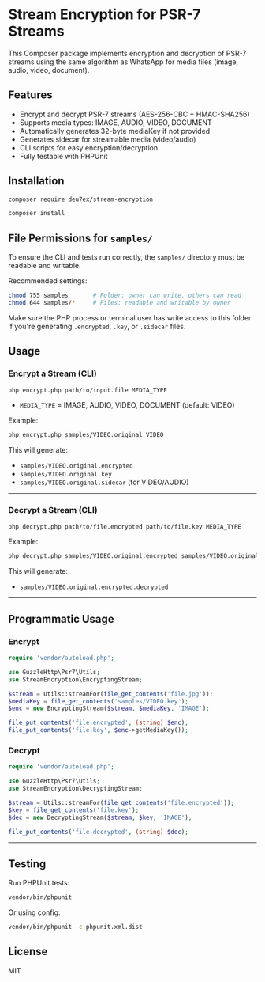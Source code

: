 # Stream Encryption for PSR-7 Streams

This Composer package implements encryption and decryption of PSR-7 streams using the same algorithm as WhatsApp for media files (image, audio, video, document).

## Features

- Encrypt and decrypt PSR-7 streams (AES-256-CBC + HMAC-SHA256)
- Supports media types: IMAGE, AUDIO, VIDEO, DOCUMENT
- Automatically generates 32-byte mediaKey if not provided
- Generates sidecar for streamable media (video/audio)
- CLI scripts for easy encryption/decryption
- Fully testable with PHPUnit

## Installation

```bash
composer require deu7ex/stream-encryption
```

```bash
composer install
```

## File Permissions for `samples/`

To ensure the CLI and tests run correctly, the `samples/` directory must be readable and writable.

Recommended settings:

```bash
chmod 755 samples       # Folder: owner can write, others can read
chmod 644 samples/*     # Files: readable and writable by owner
```

Make sure the PHP process or terminal user has write access to this folder if you're generating `.encrypted`, `.key`, or `.sidecar` files.

## Usage

### Encrypt a Stream (CLI)

```bash
php encrypt.php path/to/input.file MEDIA_TYPE
```

- `MEDIA_TYPE` = IMAGE, AUDIO, VIDEO, DOCUMENT (default: VIDEO)

Example:

```bash
php encrypt.php samples/VIDEO.original VIDEO
```

This will generate:

- `samples/VIDEO.original.encrypted`
- `samples/VIDEO.original.key`
- `samples/VIDEO.original.sidecar` (for VIDEO/AUDIO)

---

### Decrypt a Stream (CLI)

```bash
php decrypt.php path/to/file.encrypted path/to/file.key MEDIA_TYPE
```

Example:

```bash
php decrypt.php samples/VIDEO.original.encrypted samples/VIDEO.original.key VIDEO
```

This will generate:

- `samples/VIDEO.original.encrypted.decrypted`

---

## Programmatic Usage

### Encrypt

```php
require 'vendor/autoload.php';

use GuzzleHttp\Psr7\Utils;
use StreamEncryption\EncryptingStream;

$stream = Utils::streamFor(file_get_contents('file.jpg'));
$mediaKey = file_get_contents('samples/VIDEO.key');
$enc = new EncryptingStream($stream, $mediaKey, 'IMAGE');

file_put_contents('file.encrypted', (string) $enc);
file_put_contents('file.key', $enc->getMediaKey());
```

### Decrypt

```php
require 'vendor/autoload.php';

use GuzzleHttp\Psr7\Utils;
use StreamEncryption\DecryptingStream;

$stream = Utils::streamFor(file_get_contents('file.encrypted'));
$key = file_get_contents('file.key');
$dec = new DecryptingStream($stream, $key, 'IMAGE');

file_put_contents('file.decrypted', (string) $dec);
```

---

## Testing

Run PHPUnit tests:

```bash
vendor/bin/phpunit
```

Or using config:

```bash
vendor/bin/phpunit -c phpunit.xml.dist
```

## License

MIT